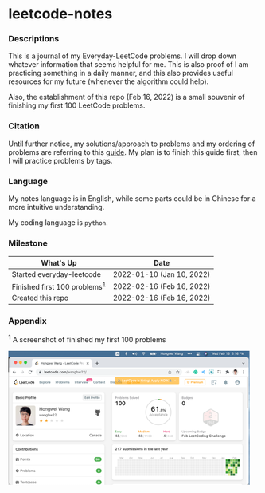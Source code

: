 # leetcode-notes



### Descriptions

This is a journal of my Everyday-LeetCode problems. I will drop down whatever information that seems helpful for me. This is also proof of I am practicing something in a daily manner, and this also provides useful resources for my future (whenever the algorithm could help). 

Also, the establishment of this repo (Feb 16, 2022) is a small souvenir of finishing my first 100 LeetCode problems. 



### Citation
Until further notice, my solutions/approach to problems and my ordering of problems are referring to this [guide](https://github.com/youngyangyang04/leetcode-master). My plan is to finish this guide first, then I will practice problems by tags. 



### Language
My notes language is in English, while some parts could be in Chinese for a more intuitive understanding.

My coding language is `python`.



### Milestone

| What's Up                               | Date                      |
| --------------------------------------- | ------------------------- |
| Started everyday-leetcode               | 2022-01-10 (Jan 10, 2022) |
| Finished first 100 problems<sup>1</sup> | 2022-02-16 (Feb 16, 2022) |
| Created this repo                       | 2022-02-16 (Feb 16, 2022) |



### Appendix

<sup>1</sup> A screenshot of finished my first 100 problems

<img src="./pic/finished first 100.png" alt="Finished first 100 problems" style="zoom:50%;" /> 

